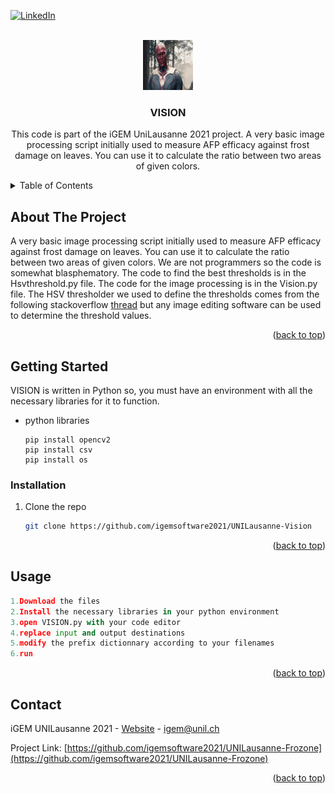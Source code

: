 

<div id="top"></div>

[![LinkedIn][linkedin-shield]][linkedin-url]



<!-- PROJECT LOGO -->
<br />
<div align="center">
  <a href="Paul_Bettany_as_Vision.jpg">
    <img src="Paul_Bettany_as_Vision.jpg" alt="Logo" width="80" height="80">
  </a>

<h3 align="center">VISION</h3>

  <p align="center">
  This code is part of the iGEM UniLausanne 2021 project. 
A very basic image processing script initially used to measure AFP efficacy against frost damage on leaves. You can use it to calculate the ratio between two areas of given colors.
  </p>
</div>



<!-- TABLE OF CONTENTS -->
<details>
  <summary>Table of Contents</summary>
  <ol>
    <li>
      <a href="#about-the-project">About The Project</a>
    </li>
    <li>
      <a href="#getting-started">Getting Started</a>
      <ul>
        <li><a href="#prerequisites">Prerequisites</a></li>
        <li><a href="#installation">Installation</a></li>
      </ul>
    </li>
    <li><a href="#usage">Usage</a></li>
    <li><a href="#contact">Contact</a></li>
  </ol>
</details>



<!-- ABOUT THE PROJECT -->
## About The Project

A very basic image processing script initially used to measure AFP efficacy against frost damage on leaves. You can use it to calculate the ratio between two areas of given colors.
We are not programmers so the code is somewhat blasphematory.
The code to find the best thresholds is in the Hsvthreshold.py file.
The code for the image processing is in the Vision.py file.
The HSV thresholder we used to define the thresholds comes from the following stackoverflow [thread](https://stackoverflow.com/questions/57282935/how-to-detect-area-of-pixels-with-the-same-color-using-opencv)
but any image editing software can be used to determine the threshold values.
<p align="right">(<a href="#top">back to top</a>)</p>




<!-- GETTING STARTED -->
## Getting Started

VISION is written in Python so, you must have an environment with all the necessary libraries for it to function.



* python libraries
  ```terminal
  pip install opencv2
  pip install csv
  pip install os
  ```

### Installation

1. Clone the repo
   ```sh
   git clone https://github.com/igemsoftware2021/UNILausanne-Vision
   ```
<p align="right">(<a href="#top">back to top</a>)</p>



<!-- USAGE EXAMPLES -->
## Usage


```python
1.Download the files
2.Install the necessary libraries in your python environment
3.open VISION.py with your code editor
4.replace input and output destinations
5.modify the prefix dictionnary according to your filenames
6.run
```
  
<p align="right">(<a href="#top">back to top</a>)</p>



<!-- CONTACT -->
## Contact

iGEM UNILausanne 2021 - [Website](https://2021.igem.org/Team:UNILausanne) - igem@unil.ch

Project Link: [https://github.com/igemsoftware2021/UNILausanne-Frozone](https://github.com/igemsoftware2021/UNILausanne-Frozone)

<p align="right">(<a href="#top">back to top</a>)</p>



<!-- MARKDOWN LINKS & IMAGES -->
<!-- https://www.markdownguide.org/basic-syntax/#reference-style-links -->
[contributors-shield]: https://img.shields.io/github/contributors/github_username/repo_name.svg?style=for-the-badge
[contributors-url]: https://github.com/github_username/repo_name/graphs/contributors
[forks-shield]: https://img.shields.io/github/forks/github_username/repo_name.svg?style=for-the-badge
[forks-url]: https://github.com/github_username/repo_name/network/members
[stars-shield]: https://img.shields.io/github/stars/github_username/repo_name.svg?style=for-the-badge
[stars-url]: https://github.com/github_username/repo_name/stargazers
[issues-shield]: https://img.shields.io/github/issues/github_username/repo_name.svg?style=for-the-badge
[issues-url]: https://github.com/github_username/repo_name/issues
[license-shield]: https://img.shields.io/github/license/github_username/repo_name.svg?style=for-the-badge
[license-url]: https://github.com/github_username/repo_name/blob/master/LICENSE.txt
[linkedin-shield]: https://img.shields.io/badge/-LinkedIn-black.svg?style=for-the-badge&logo=linkedin&colorB=555
[linkedin-url]: https://ch.linkedin.com/in/igem-unil-1526621a3
[product-screenshot]: images/screenshot.png
